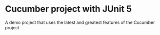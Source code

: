 # Cucumber project with JUnit 5
A demo project that uses the latest and greatest features of the Cucumber project
